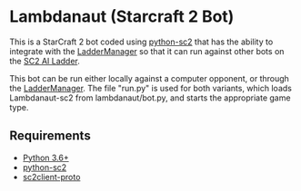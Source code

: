 # Lambdanaut (Starcraft 2 Bot)
This is a StarCraft 2 bot coded using [python-sc2](https://github.com/Dentosal/python-sc2) that has the ability to integrate with the [LadderManager](https://github.com/Cryptyc/Sc2LadderServer) so that it can run against other bots on the [SC2 AI Ladder](http://sc2ai.net).

This bot can be run either locally against a computer opponent, or through the [LadderManager](https://github.com/Cryptyc/Sc2LadderServer). The file "run.py" is used for both variants, which loads Lambdanaut-sc2 from lambdanaut/bot.py, and starts the appropriate game type.

## Requirements
* [Python 3.6+](https://www.python.org/downloads/)
* [python-sc2](https://github.com/Dentosal/python-sc2)
* [sc2client-proto](https://github.com/Blizzard/s2client-proto)

